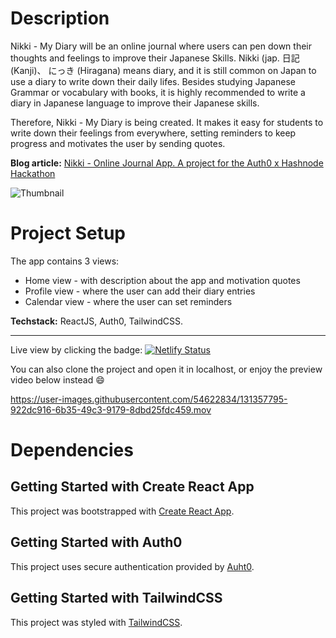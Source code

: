 # Description

Nikki - My Diary will be an online journal where users can pen down their
thoughts and feelings to improve their Japanese Skills. Nikki (jap. 日記 (Kanji)、
にっき (Hiragana) means diary, and it is still common on Japan to use a diary to
write down their daily lifes. Besides studying Japanese Grammar or vocabulary
with books, it is highly recommended to write a diary in Japanese language to
improve their Japanese skills.

Therefore, Nikki - My Diary is being created. It makes it easy for students to
write down their feelings from everywhere, setting reminders to keep progress
and motivates the user by sending quotes.

**Blog article:** [Nikki - Online Journal App. A project for the Auth0 x Hashnode Hackathon](https://yuridevat.hashnode.dev/nikki-online-journal-app)

![Thumbnail](https://github.com/YuriDevAT/nikki-my-diary/blob/main/public/thumbnail-nikki.png)

# Project Setup

The app contains 3 views:

- Home view - with description about the app and motivation quotes
- Profile view - where the user can add their diary entries
- Calendar view - where the user can set reminders

**Techstack:** ReactJS, Auth0, TailwindCSS.

---

Live view by clicking the badge: [![Netlify Status](https://api.netlify.com/api/v1/badges/f9a7f8d3-58ca-44ed-a038-ae8d2efd31a5/deploy-status)](https:/nikki-my-diary.netlify.app/)

You can also clone the project and open it in localhost, or enjoy the preview video below instead :smile:

https://user-images.githubusercontent.com/54622834/131357795-922dc916-6b35-49c3-9179-8dbd25fdc459.mov


# Dependencies

## Getting Started with Create React App

This project was bootstrapped with
[Create React App](https://github.com/facebook/create-react-app).

## Getting Started with Auth0

This project uses secure authentication provided by
[Auht0](https://auth0.com/).

## Getting Started with TailwindCSS

This project was styled with
[TailwindCSS](https://tailwindcss.com/docs/guides/create-react-app).

